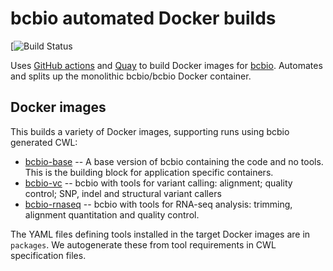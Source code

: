 # bcbio automated Docker builds

[![Build Status](https://github.com/bcbio/bcbio_docker/workflows/bcbio-docker-publish/badge.svg)

Uses [GitHub actions](https://github.com/features/actions) and
[Quay](https://quay.io/organization/bcbio) to build Docker images for
[bcbio](https://github.com/chapmanb/bcbio-nextgen).
Automates and splits up the monolithic bcbio/bcbio Docker container.

## Docker images

This builds a variety of Docker images, supporting runs using bcbio generated
CWL:

- [bcbio-base](https://quay.io/repository/bcbio/bcbio-base?tab=tags) --
  A base version of bcbio containing the code and no tools. This is the building
  block for application specific containers.
- [bcbio-vc](https://quay.io/repository/bcbio/bcbio-vc?tab=tags) --
  bcbio with tools for variant calling: alignment; quality control;
  SNP, indel and structural variant callers
- [bcbio-rnaseq](https://quay.io/repository/bcbio/bcbio-rnaseq?tab=tags) --
  bcbio with tools for RNA-seq analysis: trimming, alignment quantitation and
  quality control.

The YAML files defining tools installed in the target Docker images are in
`packages`. We autogenerate these from tool requirements in CWL specification
files.
